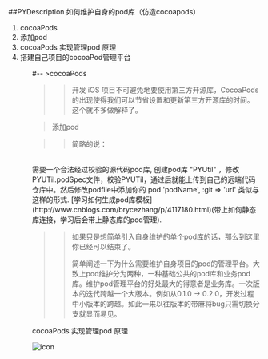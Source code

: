 ##PYDescription
如何维护自身的pod库（仿造cocoapods）

<ol>
<li>cocoaPods</li>
<li>添加pod</li>
<li>cocoaPods 实现管理pod 原理</li>
<li>搭建自己项目的cocoaPod管理平台</li>
<ol>
#--
>cocoaPods

>>开发 iOS 项目不可避免地要使用第三方开源库，CocoaPods 的出现使得我们可以节省设置和更新第三方开源库的时间。这个就不多做解释了。

>添加pod

>>简略的说：
</br>
需要一个合法经过校验的源代码pod库, 创建pod库 "PYUtil" ，修改PYUTil.podSpec文件，校验PYUTil，通过后就能上传到自己的远端代码仓库中。然后修改podfile中添加你的 pod 'podName', :git => 'url' 类似与这样的形式.
[学习如何生成pod库模板](http://www.cnblogs.com/brycezhang/p/4117180.html)(带上如何静态库连接，学习后会带上静态库的pod管理).

>>如果只是想简单引入自身维护的单个pod库的话，那么到这里你已经可以结束了。
>>
>>简单阐述一下为什么需要维护自身项目的pod的管理平台。大致上pod维护分为两种，一种基础公共的pod库和业务pod库。维护pod管理平台的好处最大的得意者是业务库。一次版本的迭代跨越一个大版本。例如从0.1.0 -> 0.2.0，开发过程中小版本的跨越。如此一来以往版本的带麻将bug只需切换分支就显而易见。
>
cocoaPods 实现管理pod 原理

>>
![icon]()